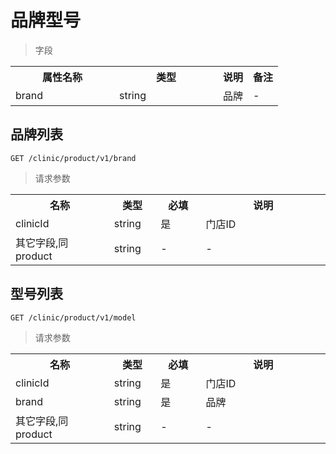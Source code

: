 # 品牌型号

> 字段

<table>
    <tr>
        <th style="width:150px;">属性名称</th>
        <th style="width:150px;">类型</th>
        <th>说明</th>
        <th>备注</th>
    </tr>
    <tr>
        <td>brand</td>
        <td>string</td>
        <td>品牌</td>
        <td>-</td>
    </tr>
</table>

## 品牌列表

```
GET /clinic/product/v1/brand
```

>请求参数
<table>
    <tr>
        <th style="width:150px;">名称</th>
        <th style="width:60px;">类型</th>
        <th style="width:60px;">必填</th>
        <th style="width:200px;">说明</th>
    </tr>
    <tr>
        <td>clinicId</td>
        <td>string</td>
        <td>是</td>
        <td>门店ID</td>
    </tr>
    <tr>
        <td>其它字段,同product</td>
        <td>string</td>
        <td>-</td>
        <td>-</td>
    </tr>
</table>

## 型号列表

```
GET /clinic/product/v1/model
```

>请求参数
<table>
    <tr>
        <th style="width:150px;">名称</th>
        <th style="width:60px;">类型</th>
        <th style="width:60px;">必填</th>
        <th style="width:200px;">说明</th>
    </tr>
    <tr>
        <td>clinicId</td>
        <td>string</td>
        <td>是</td>
        <td>门店ID</td>
    </tr>
    <tr>
        <td>brand</td>
        <td>string</td>
        <td>是</td>
        <td>品牌</td>
    </tr>
    <tr>
        <td>其它字段,同product</td>
        <td>string</td>
        <td>-</td>
        <td>-</td>
    </tr>
</table>
